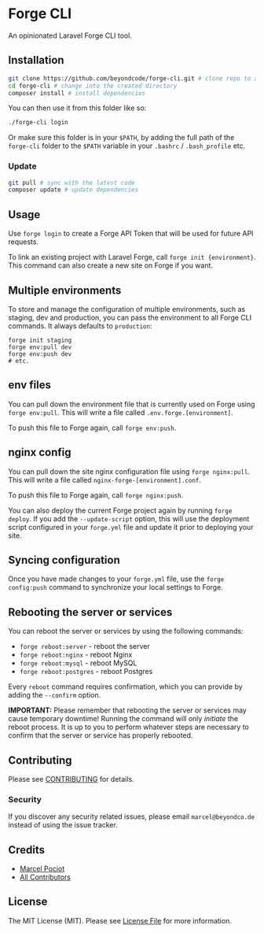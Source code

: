 # Forge CLI

An opinionated Laravel Forge CLI tool.

## Installation

```sh
git clone https://github.com/beyondcode/forge-cli.git # clone repo to a local folder
cd forge-cli # change into the created directory
composer install # install dependencies
```

You can then use it from this folder like so:

```sh
./forge-cli login
```

Or make sure this folder is in your `$PATH`, by adding the full path of the `forge-cli` folder to the `$PATH` variable in your `.bashrc` / `.bash_profile` etc.

### Update

```sh
git pull # sync with the latest code
composer update # update dependencies
```

## Usage

Use `forge login` to create a Forge API Token that will be used for future API requests.

To link an existing project with Laravel Forge, call `forge init {environment}`.
This command can also create a new site on Forge if you want.

## Multiple environments

To store and manage the configuration of multiple environments, such as staging, dev and production, you can pass the environment to all Forge CLI commands.
It always defaults to `production`:

```
forge init staging
forge env:pull dev
forge env:push dev
# etc.
``` 

## env files

You can pull down the environment file that is currently used on Forge using `forge env:pull`.
This will write a file called `.env.forge.[environment]`.

To push this file to Forge again, call `forge env:push`.

## nginx config

You can pull down the site nginx configuration file using `forge nginx:pull`.
This will write a file called `nginx-forge-[environment].conf`.

To push this file to Forge again, call `forge nginx:push`.

You can also deploy the current Forge project again by running `forge deploy`.
If you add the `--update-script` option, this will use the deployment script configured in your `forge.yml` file and update it prior to deploying your site.

## Syncing configuration

Once you have made changes to your `forge.yml` file, use the `forge config:push` command to synchronize your local settings to Forge.

## Rebooting the server or services

You can reboot the server or services by using the following commands:

* `forge reboot:server` - reboot the server
* `forge reboot:nginx` - reboot Nginx
* `forge reboot:mysql` - reboot MySQL
* `forge reboot:postgres` - reboot Postgres

Every `reboot` command requires confirmation, which you can provide by adding the `--confirm` option.

**IMPORTANT:** Please remember that rebooting the server or services may cause temporary downtime!
Running the command will only _initiate_ the reboot process. It is up to you to perform whatever steps
are necessary to confirm that the server or service has properly rebooted.

## Contributing

Please see [CONTRIBUTING](CONTRIBUTING.md) for details.

### Security

If you discover any security related issues, please email `marcel@beyondco.de` instead of using the issue tracker.

## Credits

- [Marcel Pociot](https://github.com/mpociot)
- [All Contributors](../../contributors)

## License

The MIT License (MIT). Please see [License File](LICENSE.md) for more information.

